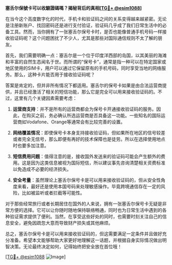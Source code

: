 **塞舌尔保號卡可以收驗證碼嗎？揭秘背后的真相[[TG💪+ @esim1088](https://t.me/s/esim1088)]**

在当今这个高度数字化的时代，手机卡和验证码之间的关系变得越来越紧密。无论是注册新账户、找回密码还是进行支付验证，验证码几乎成了我们日常生活中的必备工具。然而，当你拥有了一张塞舌尔保号卡时，是否也能像普通手机号码一样接收验证码呢？这个问题困扰了不少人，尤其是那些对国际通信规则不太了解的朋友。

首先，我们需要明确一点：塞舌尔是一个位于印度洋西部的岛国，以其美丽的海滩和丰富的自然生态闻名于世。而所谓的“保号卡”，通常是指一种可以在特定国家或地区使用的SIM卡，用户可以通过它保留原有的手机号码，同时享受当地的网络服务。那么，这种卡片能否用于接收验证码呢？

答案是肯定的，但并非所有情况下都适用。塞舌尔的保号卡如果是由合法运营商提供，并且已经激活了相关的短信功能，那么它是完全可以用来接收验证码的。不过，这里有几个关键因素需要考虑：

1. **运营商支持**：并不是所有的运营商都会为保号卡开通接收验证码的服务。因此，在购买之前，务必确认所选运营商是否具备这一功能。一些知名的国际运营商如Vodafone、Orange等通常会有比较完善的设置。

2. **网络覆盖情况**：即使保号卡本身支持接收验证码，但如果所在地区的信号较差或者完全无信号，那么即便有再好的技术保障也是徒劳。所以在选择使用地点时也要多加注意。

3. **短信费用问题**：值得注意的是，接收国外发送来的验证码可能会产生额外的费用。这是因为这类信息被视为国际短信，所以建议事先咨询清楚相关资费标准以免造成不必要的经济损失。

4. **安全考量**：虽然理论上塞舌尔保号卡是可以用来接收验证码的，但从安全性角度来看，最好还是使用本国号码来处理敏感操作。毕竟跨境通信存在一定的风险，比如被监听或者拦截等可能性。

对于那些经常旅行或者长期居住在国外的人来说，拥有一张塞舌尔保号卡无疑是非常方便的选择。它可以让你随时随地保持联络畅通，同时也为日常生活中遇到的各种验证需求提供了便利。当然，在享受这些好处的同时，也需要时刻关注自己的信息安全，避免因疏忽大意而导致财产损失或其他麻烦。

总之，塞舌尔保号卡是可以用来接收验证码的，但这需要满足一定条件并且做好充分准备。希望本文能够帮助大家更好地理解这一话题，并根据自身实际情况做出明智决策。无论最终决定如何，记得始终把安全放在首位哦！

[[TG💪+ @esim1088](https://t.me/s/esim1088) ![Image](https://i.postimg.cc/4NQfJmqS/Snipaste-2025-05-13-00-14-12.png)]